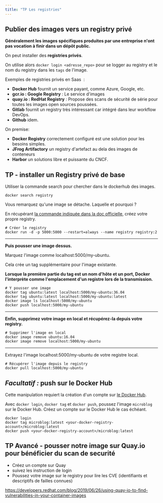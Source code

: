 ```yaml
---
title: "TP Les registries"
---
```


<!-- ## Objectifs pédagogiques
  - Comprendre le fonctionnement des registries
  - Savoir installer un registry local
  - Savoir utiliser la commande push

--- -->

## Publier des images vers un registry privé

**Généralement les images spécifiques produites par une entreprise n'ont pas vocation à finir dans un dépôt public.**

On peut installer des **registries privés**.

On utilise alors `docker login <adresse_repo>` pour se logger au registry et le nom du registry dans les `tags` de l'image.

Exemples de registries privés en Saas  :
  - **Docker Hub** fournit un service payant, comme Azure, Google, etc.
  - **gcr.io : Google Registry** : Le service d'images
  - **quay.io : RedHat Registry** : Propose des scans de sécurité de série pour toutes les images open sources poussées.
  - **Gitlab** fournit un registry très intéressant car intégré dans leur workflow DevOps.
  - **Github** idem.

On premise:
  - **Docker Registry** correctement configuré est une solution pour les besoins simples. 
  - **JFrog Artifactory** un registry d'artefact au dela des images de conteneurs
  - **Harbor** un solutions libre et puissante du CNCF.


## TP - installer un Registry privé de base

Utiliser la commande search pour chercher dans le dockerhub des images.

```shell
docker search registry 
```

Vous remarquez qu'une image se détache. Laquelle et pourquoi ?

En récupérant [la commande indiquée dans la doc officielle](https://docs.docker.com/registry/deploying/), créez votre propre registry.

```shell
# Créer le registry
docker run -d -p 5000:5000 --restart=always --name registry registry:2
```

---

**Puis pousser une image dessus.**

Marquez l'image comme localhost:5000/my-ubuntu. 

Cela crée un tag supplémentaire pour l'image existante. 

**Lorsque la première partie du tag est un nom d'hôte et un port, Docker l'interprète comme l'emplacement d'un registre lors de la transmission.**

```shell
# Y pousser une image
docker tag ubuntu:latest localhost:5000/my-ubuntu:36.04
docker tag ubuntu:latest localhost:5000/my-ubuntu:latest
docker image ls localhost:5000/my-ubuntu
docker push localhost:5000/my-ubuntu
```

---

**Enfin, supprimez votre image en local et récupérez-la depuis votre registry.**

```shell
# Supprimer l'image en local
docker image remove ubuntu:16.04
docker image remove localhost:5000/my-ubuntu
```

---

Extrayez l'image localhost:5000/my-ubuntu de votre registre local.

```shell
# Récupérer l'image depuis le registry
docker pull localhost:5000/my-ubuntu
```

## _Facultatif :_  push sur le Docker Hub

Cette manipulation requiert la création d'un compte sur [le Docker Hub](https://hub.docker.com/).

Avec `docker login`, `docker tag` et `docker push`, poussez l'image `microblog` sur le Docker Hub. Créez un compte sur le Docker Hub le cas échéant.

```shell
docker login
docker tag microblog:latest <your-docker-registry-account>/microblog:latest
docker push <your-docker-registry-account>/microblog:latest
```

## TP Avancé - pousser notre image sur Quay.io pour bénéficier du scan de securité

- Créez un compte sur Quay
- suivez les instruction de login
- Poussez votre image sur le registry pour lire les CVE (identifiants et descriptifs de failles connues)

 https://developers.redhat.com/blog/2019/06/26/using-quay-io-to-find-vulnerabilities-in-your-container-images
